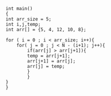 	int main()
	{
	int arr_size = 5;
	int i,j,temp;
	int arr[] = {5, 4, 12, 10, 8};
	
	for ( i = 0 ; i < arr_size; i++){
		for( j = 0 ; j < N - (i+1); j++){
			if(arr[j] > arr[j+1]){
			temp = arr[j+1];
			arr[j+1] = arr[j];
			arr[j] = temp;
			}
			}
	}
	}

